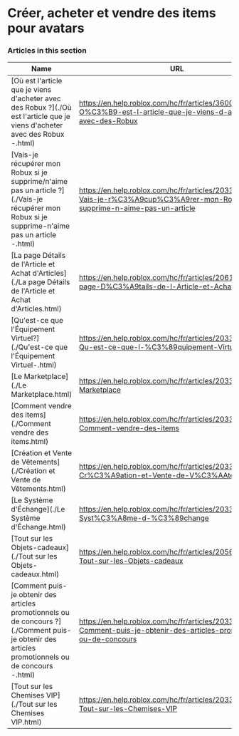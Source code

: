 # Créer, acheter et vendre des items pour avatars  
### Articles in this section
Name|URL
-|-
[Où est l'article que je viens d'acheter avec des Robux ?](./Où est l'article que je viens d'acheter avec des Robux -.html) |https://en.help.roblox.com/hc/fr/articles/360029542532-O%C3%B9-est-l-article-que-je-viens-d-acheter-avec-des-Robux
[Vais-je récupérer mon Robux si je supprime/n'aime pas un article ?](./Vais-je récupérer mon Robux si je supprime-n'aime pas un article -.html) |https://en.help.roblox.com/hc/fr/articles/203313290-Vais-je-r%C3%A9cup%C3%A9rer-mon-Robux-si-je-supprime-n-aime-pas-un-article
[La page Détails de l'Article et Achat d'Articles](./La page Détails de l'Article et Achat d'Articles.html) |https://en.help.roblox.com/hc/fr/articles/206142306-La-page-D%C3%A9tails-de-l-Article-et-Achat-d-Articles
[Qu'est-ce que l'Équipement Virtuel?](./Qu'est-ce que l'Équipement Virtuel-.html) |https://en.help.roblox.com/hc/fr/articles/203313630-Qu-est-ce-que-l-%C3%89quipement-Virtuel
[Le Marketplace](./Le Marketplace.html) |https://en.help.roblox.com/hc/fr/articles/203313300-Le-Marketplace
[Comment vendre des items](./Comment vendre des items.html) |https://en.help.roblox.com/hc/fr/articles/203313260-Comment-vendre-des-items
[Création et Vente de Vêtements](./Création et Vente de Vêtements.html) |https://en.help.roblox.com/hc/fr/articles/203313180-Cr%C3%A9ation-et-Vente-de-V%C3%AAtements
[Le Système d'Échange](./Le Système d'Échange.html) |https://en.help.roblox.com/hc/fr/articles/203313310-Le-Syst%C3%A8me-d-%C3%89change
[Tout sur les Objets-cadeaux](./Tout sur les Objets-cadeaux.html) |https://en.help.roblox.com/hc/fr/articles/205630374-Tout-sur-les-Objets-cadeaux
[Comment puis-je obtenir des articles promotionnels ou de concours ?](./Comment puis-je obtenir des articles promotionnels ou de concours -.html) |https://en.help.roblox.com/hc/fr/articles/203313270-Comment-puis-je-obtenir-des-articles-promotionnels-ou-de-concours
[Tout sur les Chemises VIP](./Tout sur les Chemises VIP.html) |https://en.help.roblox.com/hc/fr/articles/203314080-Tout-sur-les-Chemises-VIP
